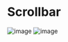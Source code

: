 # Scrollbar
![image](https://user-images.githubusercontent.com/62241807/193407827-b91836c2-3f04-4be4-a68f-445a3f0b8ca1.png)
![image](https://user-images.githubusercontent.com/62241807/193407846-780cfd66-4ff7-4c0e-bc1d-9cf5d3c59cae.png)
